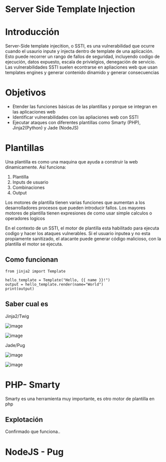 # Server Side Template Injection

# Introducción

Server-Side template injecition, o SSTI, es una vulnerabilidad que ocurre cuando el usaurio inpute y injecta dentro de template de una aplicación. Esto puede recorrer un rango de fallos de seguridad, incluyendo codigo de ejecución, datos expuesto, escala de privielgios, denegación de servicio. Las vulnerabilidades SSTI suelen econtrarse en apliaciones web que usan templates engines y generar contenido dinamido y generar consecuencias

# Objetivos

- Etender las funciones básicas de las plantillas y porque se integran en las aplicaciones web
- Identificar vulnerabilidades con las apliaciones web con SSTI
- Ejecutar ataques con diferentes plantillas como Smarty (PHP), Jinja2(Python) y Jade (NodeJS)

# Plantillas

Una plantilla es como una maquina que ayuda a construir la web dinamicamente. Así funciona:

1. Plantilla
2. Inputs de usuario
3. Combinaciones
4. Output

Los motores de plantilla tienen varias funciones que aumentan a los desarrolladores procesos que pueden introducir fallos. Los mayores motores de plantilla tienen expresiones de como usar simple calculos o operadores logicos

En el contexto de un SSTI, el motor de plantilla esta habilitado para ejecuta codigo y hacer los ataques vulnerables. Si el usuario inputea y no esta propiamente sanitizado, el atacante puede generar código malicioso, con la plantilla el motor se ejecuta.

## Como funcionan

```
from jinja2 import Template

hello_template = Template("Hello, {{ name }}!")
output = hello_template.render(name="World")
print(output)
```

## Saber cual es

Jinja2/Twig

![image](https://github.com/user-attachments/assets/3d255028-555b-487d-8383-7be63dda363f)

![image](https://github.com/user-attachments/assets/37576782-8951-421c-a227-40d1ef5b5d3f)

Jade/Pug

![image](https://github.com/user-attachments/assets/ecca69f0-61be-42b2-a1cb-04f2e69a9d0b)

![image](https://github.com/user-attachments/assets/e5161653-b5af-4044-a85f-1ee6c965daea)

# PHP- Smarty

Smarty es una herramienta muy importante, es otro motor de plantilla en php

## Explotación


Confirmado que funciona..

# NodeJS - Pug

